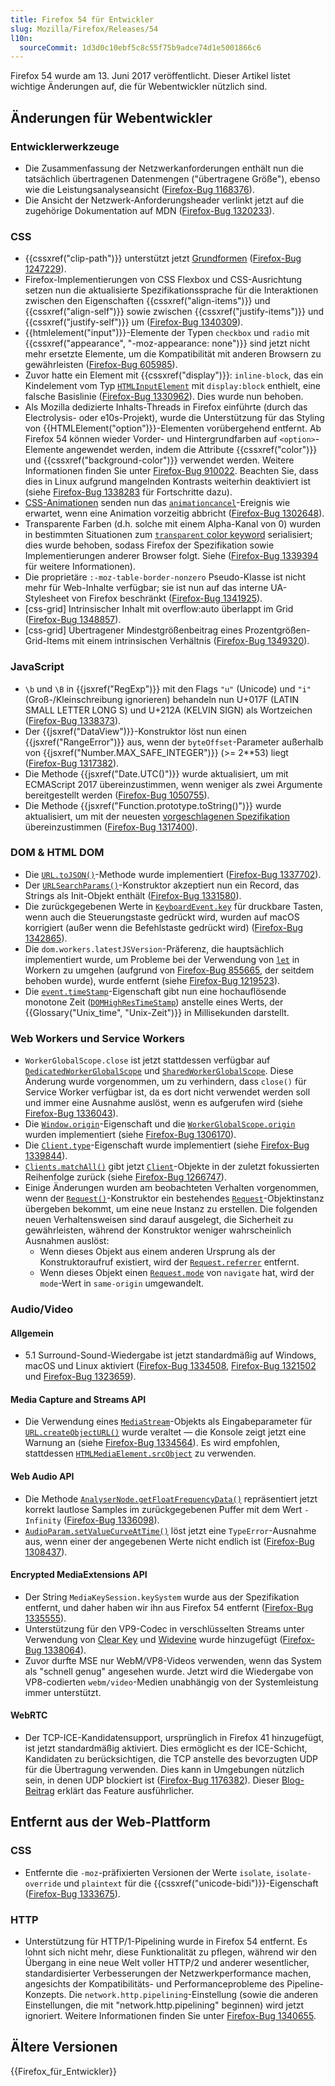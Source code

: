 ```yaml
---
title: Firefox 54 für Entwickler
slug: Mozilla/Firefox/Releases/54
l10n:
  sourceCommit: 1d3d0c10ebf5c8c55f75b9adce74d1e5001866c6
---
```


Firefox 54 wurde am 13. Juni 2017 veröffentlicht. Dieser Artikel listet wichtige Änderungen auf, die für Webentwickler nützlich sind.

## Änderungen für Webentwickler

### Entwicklerwerkzeuge

- Die Zusammenfassung der Netzwerkanforderungen enthält nun die tatsächlich übertragenen Datenmengen ("übertragene Größe"), ebenso wie die Leistungsanalyseansicht ([Firefox-Bug 1168376](https://bugzil.la/1168376)).
- Die Ansicht der Netzwerk-Anforderungsheader verlinkt jetzt auf die zugehörige Dokumentation auf MDN ([Firefox-Bug 1320233](https://bugzil.la/1320233)).

### CSS

- {{cssxref("clip-path")}} unterstützt jetzt [Grundformen](/de/docs/Web/CSS/CSS_shapes) ([Firefox-Bug 1247229](https://bugzil.la/1247229)).
- Firefox-Implementierungen von CSS Flexbox und CSS-Ausrichtung setzen nun die aktualisierte Spezifikationssprache für die Interaktionen zwischen den Eigenschaften {{cssxref("align-items")}} und {{cssxref("align-self")}} sowie zwischen {{cssxref("justify-items")}} und {{cssxref("justify-self")}} um ([Firefox-Bug 1340309](https://bugzil.la/1340309)).
- {{htmlelement("input")}}-Elemente der Typen `checkbox` und `radio` mit {{cssxref("appearance", "-moz-appearance: none")}} sind jetzt nicht mehr ersetzte Elemente, um die Kompatibilität mit anderen Browsern zu gewährleisten ([Firefox-Bug 605985](https://bugzil.la/605985)).
- Zuvor hatte ein Element mit {{cssxref("display")}}: `inline-block`, das ein Kindelement vom Typ [`HTMLInputElement`](/de/docs/Web/API/HTMLInputElement) mit `display:block` enthielt, eine falsche Basislinie ([Firefox-Bug 1330962](https://bugzil.la/1330962)). Dies wurde nun behoben.
- Als Mozilla dedizierte Inhalts-Threads in Firefox einführte (durch das Electrolysis- oder e10s-Projekt), wurde die Unterstützung für das Styling von {{HTMLElement("option")}}-Elementen vorübergehend entfernt. Ab Firefox 54 können wieder Vorder- und Hintergrundfarben auf `<option>`-Elemente angewendet werden, indem die Attribute {{cssxref("color")}} und {{cssxref("background-color")}} verwendet werden. Weitere Informationen finden Sie unter [Firefox-Bug 910022](https://bugzil.la/910022). Beachten Sie, dass dies in Linux aufgrund mangelnden Kontrasts weiterhin deaktiviert ist (siehe [Firefox-Bug 1338283](https://bugzil.la/1338283) für Fortschritte dazu).
- [CSS-Animationen](/de/docs/Web/CSS/CSS_animations) senden nun das [`animationcancel`](/de/docs/Web/API/Element/animationcancel_event)-Ereignis wie erwartet, wenn eine Animation vorzeitig abbricht ([Firefox-Bug 1302648](https://bugzil.la/1302648)).
- Transparente Farben (d.h. solche mit einem Alpha-Kanal von 0) wurden in bestimmten Situationen zum [`transparent` color keyword](/de/docs/Web/CSS/color_value) serialisiert; dies wurde behoben, sodass Firefox der Spezifikation sowie Implementierungen anderer Browser folgt. Siehe ([Firefox-Bug 1339394](https://bugzil.la/1339394) für weitere Informationen).
- Die proprietäre `:-moz-table-border-nonzero` Pseudo-Klasse ist nicht mehr für Web-Inhalte verfügbar; sie ist nun auf das interne UA-Stylesheet von Firefox beschränkt ([Firefox-Bug 1341925](https://bugzil.la/1341925)).
- \[css-grid] Intrinsischer Inhalt mit overflow:auto überlappt im Grid ([Firefox-Bug 1348857](https://bugzil.la/1348857)).
- \[css-grid] Übertragener Mindestgrößenbeitrag eines Prozentgrößen-Grid-Items mit einem intrinsischen Verhältnis ([Firefox-Bug 1349320](https://bugzil.la/1349320)).

### JavaScript

- `\b` und `\B` in {{jsxref("RegExp")}} mit den Flags `"u"` (Unicode) und `"i"` (Groß-/Kleinschreibung ignorieren) behandeln nun U+017F (LATIN SMALL LETTER LONG S) und U+212A (KELVIN SIGN) als Wortzeichen ([Firefox-Bug 1338373](https://bugzil.la/1338373)).
- Der {{jsxref("DataView")}}-Konstruktor löst nun einen {{jsxref("RangeError")}} aus, wenn der `byteOffset`-Parameter außerhalb von {{jsxref("Number.MAX_SAFE_INTEGER")}} (>= 2\*\*53) liegt ([Firefox-Bug 1317382](https://bugzil.la/1317382)).
- Die Methode {{jsxref("Date.UTC()")}} wurde aktualisiert, um mit ECMAScript 2017 übereinzustimmen, wenn weniger als zwei Argumente bereitgestellt werden ([Firefox-Bug 1050755](https://bugzil.la/1050755)).
- Die Methode {{jsxref("Function.prototype.toString()")}} wurde aktualisiert, um mit der neuesten [vorgeschlagenen Spezifikation](https://tc39.es/Function-prototype-toString-revision/) übereinzustimmen ([Firefox-Bug 1317400](https://bugzil.la/1317400)).

### DOM & HTML DOM

- Die [`URL.toJSON()`](/de/docs/Web/API/URL/toJSON)-Methode wurde implementiert ([Firefox-Bug 1337702](https://bugzil.la/1337702)).
- Der [`URLSearchParams()`](/de/docs/Web/API/URLSearchParams/URLSearchParams)-Konstruktor akzeptiert nun ein Record, das Strings als Init-Objekt enthält ([Firefox-Bug 1331580](https://bugzil.la/1331580)).
- Die zurückgegebenen Werte in [`KeyboardEvent.key`](/de/docs/Web/API/KeyboardEvent/key) für druckbare Tasten, wenn auch die Steuerungstaste gedrückt wird, wurden auf macOS korrigiert (außer wenn die Befehlstaste gedrückt wird) ([Firefox-Bug 1342865](https://bugzil.la/1342865)).
- Die `dom.workers.latestJSVersion`-Präferenz, die hauptsächlich implementiert wurde, um Probleme bei der Verwendung von [`let`](/de/docs/Web/JavaScript/Reference/Statements/let) in Workern zu umgehen (aufgrund von [Firefox-Bug 855665](https://bugzil.la/855665), der seitdem behoben wurde), wurde entfernt (siehe [Firefox-Bug 1219523](https://bugzil.la/1219523)).
- Die [`event.timeStamp`](/de/docs/Web/API/Event/timeStamp)-Eigenschaft gibt nun eine hochauflösende monotone Zeit ([`DOMHighResTimeStamp`](/de/docs/Web/API/DOMHighResTimeStamp)) anstelle eines Werts, der {{Glossary("Unix_time", "Unix-Zeit")}} in Millisekunden darstellt.

### Web Workers und Service Workers

- `WorkerGlobalScope.close` ist jetzt stattdessen verfügbar auf [`DedicatedWorkerGlobalScope`](/de/docs/Web/API/DedicatedWorkerGlobalScope/close) und [`SharedWorkerGlobalScope`](/de/docs/Web/API/SharedWorkerGlobalScope/close). Diese Änderung wurde vorgenommen, um zu verhindern, dass `close()` für Service Worker verfügbar ist, da es dort nicht verwendet werden soll und immer eine Ausnahme auslöst, wenn es aufgerufen wird (siehe [Firefox-Bug 1336043](https://bugzil.la/1336043)).
- Die [`Window.origin`](/de/docs/Web/API/Window/origin)-Eigenschaft und die [`WorkerGlobalScope.origin`](/de/docs/Web/API/WorkerGlobalScope/origin) wurden implementiert (siehe [Firefox-Bug 1306170](https://bugzil.la/1306170)).
- Die [`Client.type`](/de/docs/Web/API/Client/type)-Eigenschaft wurde implementiert (siehe [Firefox-Bug 1339844](https://bugzil.la/1339844)).
- [`Clients.matchAll()`](/de/docs/Web/API/Clients/matchAll) gibt jetzt [`Client`](/de/docs/Web/API/Client)-Objekte in der zuletzt fokussierten Reihenfolge zurück (siehe [Firefox-Bug 1266747](https://bugzil.la/1266747)).
- Einige Änderungen wurden am beobachteten Verhalten vorgenommen, wenn der [`Request()`](/de/docs/Web/API/Request/Request)-Konstruktor ein bestehendes [`Request`](/de/docs/Web/API/Request)-Objektinstanz übergeben bekommt, um eine neue Instanz zu erstellen. Die folgenden neuen Verhaltensweisen sind darauf ausgelegt, die Sicherheit zu gewährleisten, während der Konstruktor weniger wahrscheinlich Ausnahmen auslöst:
  - Wenn dieses Objekt aus einem anderen Ursprung als der Konstruktoraufruf existiert, wird der [`Request.referrer`](/de/docs/Web/API/Request/referrer) entfernt.
  - Wenn dieses Objekt einen [`Request.mode`](/de/docs/Web/API/Request/mode) von `navigate` hat, wird der `mode`-Wert in `same-origin` umgewandelt.

### Audio/Video

#### Allgemein

- 5.1 Surround-Sound-Wiedergabe ist jetzt standardmäßig auf Windows, macOS und Linux aktiviert ([Firefox-Bug 1334508](https://bugzil.la/1334508), [Firefox-Bug 1321502](https://bugzil.la/1321502) und [Firefox-Bug 1323659](https://bugzil.la/1323659)).

#### Media Capture and Streams API

- Die Verwendung eines [`MediaStream`](/de/docs/Web/API/MediaStream)-Objekts als Eingabeparameter für [`URL.createObjectURL()`](/de/docs/Web/API/URL/createObjectURL_static) wurde veraltet — die Konsole zeigt jetzt eine Warnung an (siehe [Firefox-Bug 1334564](https://bugzil.la/1334564)). Es wird empfohlen, stattdessen [`HTMLMediaElement.srcObject`](/de/docs/Web/API/HTMLMediaElement/srcObject) zu verwenden.

#### Web Audio API

- Die Methode [`AnalyserNode.getFloatFrequencyData()`](/de/docs/Web/API/AnalyserNode/getFloatFrequencyData) repräsentiert jetzt korrekt lautlose Samples im zurückgegebenen Puffer mit dem Wert `-Infinity` ([Firefox-Bug 1336098](https://bugzil.la/1336098)).
- [`AudioParam.setValueCurveAtTime()`](/de/docs/Web/API/AudioParam/setValueCurveAtTime) löst jetzt eine `TypeError`-Ausnahme aus, wenn einer der angegebenen Werte nicht endlich ist ([Firefox-Bug 1308437](https://bugzil.la/1308437)).

#### Encrypted MediaExtensions API

- Der String `MediaKeySession.keySystem` wurde aus der Spezifikation entfernt, und daher haben wir ihn aus Firefox 54 entfernt ([Firefox-Bug 1335555](https://bugzil.la/1335555)).
- Unterstützung für den VP9-Codec in verschlüsselten Streams unter Verwendung von [Clear Key](https://w3c.github.io/encrypted-media/#dfn-clear-key) und [Widevine](https://www.widevine.com/) wurde hinzugefügt ([Firefox-Bug 1338064](https://bugzil.la/1338064)).
- Zuvor durfte MSE nur WebM/VP8-Videos verwenden, wenn das System als "schnell genug" angesehen wurde. Jetzt wird die Wiedergabe von VP8-codierten `webm/video`-Medien unabhängig von der Systemleistung immer unterstützt.

#### WebRTC

- Der TCP-ICE-Kandidatensupport, ursprünglich in Firefox 41 hinzugefügt, ist jetzt standardmäßig aktiviert. Dies ermöglicht es der ICE-Schicht, Kandidaten zu berücksichtigen, die TCP anstelle des bevorzugten UDP für die Übertragung verwenden. Dies kann in Umgebungen nützlich sein, in denen UDP blockiert ist ([Firefox-Bug 1176382](https://bugzil.la/1176382)). Dieser [Blog-Beitrag](https://blog.mozilla.org/webrtc/active-ice-tcp-punch-firewalls-directly/) erklärt das Feature ausführlicher.

## Entfernt aus der Web-Plattform

### CSS

- Entfernte die `-moz`-präfixierten Versionen der Werte `isolate`, `isolate-override` und `plaintext` für die {{cssxref("unicode-bidi")}}-Eigenschaft ([Firefox-Bug 1333675](https://bugzil.la/1333675)).

### HTTP

- Unterstützung für HTTP/1-Pipelining wurde in Firefox 54 entfernt. Es lohnt sich nicht mehr, diese Funktionalität zu pflegen, während wir den Übergang in eine neue Welt voller HTTP/2 und anderer wesentlicher, standardisierter Verbesserungen der Netzwerkperformance machen, angesichts der Kompatibilitäts- und Performanceprobleme des Pipeline-Konzepts. Die `network.http.pipelining`-Einstellung (sowie die anderen Einstellungen, die mit "network.http.pipelining" beginnen) wird jetzt ignoriert. Weitere Informationen finden Sie unter [Firefox-Bug 1340655](https://bugzil.la/1340655).

## Ältere Versionen

{{Firefox_für_Entwickler}}
